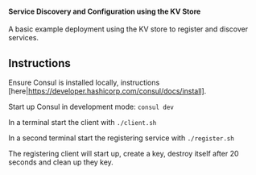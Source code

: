 #### Service Discovery and Configuration using the KV Store

A basic example deployment using the KV store to register and discover services. 

## Instructions
Ensure Consul is installed locally, instructions [here|https://developer.hashicorp.com/consul/docs/install].

Start up Consul in development mode: `consul dev`

In a terminal start the client with `./client.sh`

In a second terminal start the registering service with `./register.sh`

The registering client will start up, create a key, destroy itself after 20 seconds
and clean up they key. 